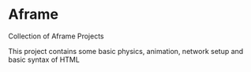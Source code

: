 # Aframe
Collection of Aframe Projects


This project contains some basic physics, animation, network setup and basic syntax of HTML
